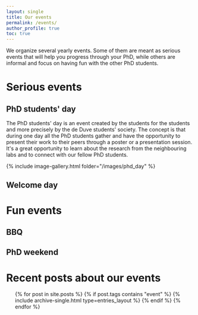 ```yaml
---
layout: single
title: Our events
permalink: /events/
author_profile: true
toc: true
---
```


We organize several yearly events. Some of them are meant as serious 
events that will help you progress through your PhD, while others are 
informal and focus on having fun with the other PhD students. 

# Serious events

## PhD students' day

The PhD students' day is an event created by the students for the 
students and more precisely by the de Duve students' society. The 
concept is that during one day all the PhD students gather and have 
the opportunity to present their work to their peers through a poster 
or a presentation session. It's a great opportunity to learn about the
research from the neighbouring labs and to connect with our fellow
PhD students.

{% include image-gallery.html folder="/images/phd_day" %}

## Welcome day


# Fun events 

## BBQ


## PhD weekend


# Recent posts about our events

<ul>
  {% for post in site.posts %}
    {% if post.tags contains "event" %}
      {% include archive-single.html type=entries_layout %}
    {% endif %}
  {% endfor %}
</ul>
